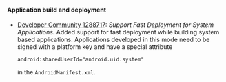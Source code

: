 #### Application build and deployment

* [Developer Community 1288717][0]:
  *Support Fast Deployment for System Applications.*
  Added support for fast deployment while building system based
  applications. Applications developed in this mode need to be
  signed with a platform key and have a special attribute

  `android:sharedUserId="android.uid.system"`

  in the `AndroidManifest.xml`.

[0]: https://developercommunity.visualstudio.com/t/VS-2019-1690-Error-XA0130-XamarinAndr/1359238